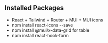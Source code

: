 ## Installed Packages
* React + Tailwind + Router + MUI + MUI icons
* npm install react-icons --save
* npm install @mui/x-data-grid for table
* npm install react-hook-form